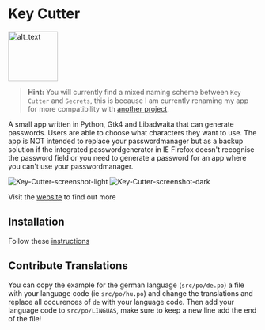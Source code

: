 # Key Cutter

[<img alt="alt_text" height="100px" src="https://www.flathub.org/assets/badges/flathub-badge-en.png" />](https://flathub.org/apps/details/io.github.unicornyrainbow.secrets)

> **Hint:** You will currently find a mixed naming scheme between `Key Cutter` and `Secrets`, this is because I am currently renaming my app for more compatibility with [another project](https://github.com/UnicornyRainbow/Secrets/issues/1).

A small app written in Python, Gtk4 and Libadwaita that can generate passwords.
Users are able to choose what characters they want to use.
The app is NOT intended to replace your passwordmanager but as a backup solution if the integrated passwordgenerator in IE Firefox doesn't recognise the password field or you need to generate a password for an app where you can't use your passwordmanager.

![Key-Cutter-screenshot-light](https://unicornyrainbow.org/static/coding/key_cutter/app_light.png)
![Key-Cutter-screenshot-dark](https://unicornyrainbow.org/static/coding/key_cutter/app_dark.png)

Visit the [website](https://unicornyrainbow.org/Coding/KeyCutter) to find out more

## Installation

Follow these [instructions](https://unicornyrainbow.org/Coding/KeyCutter#installation)

## Contribute Translations

You can copy the example for the german language (`src/po/de.po`) a file with your language code (ie `src/po/hu.po`) and change the translations and replace all occurences of `de` with your language code.
Then add your language code to `src/po/LINGUAS`, make sure to keep a new line add the end of the file!
